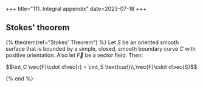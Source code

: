 +++
title="111. Integral appendix"
date=2023-07-18
+++

## Stokes' theorem

<!-- THEOREM ------------------------------------------------------------->
{% theorem(ref="Stokes' Theorem") %}
Let $S$ be an oriented smooth surface that is bounded by a simple, closed, smooth boundary curve $C$ with positive orientation. Also let $\vec F$ be a vector field.
Then:

$$\int_C \vec{F}\cdot d\vec{r} = \iint_S \text{curl}\\,\vec{F}\cdot d\vec{S}$$

{% end %}
<!-- END THEOREM --------------------------------------------------------->
